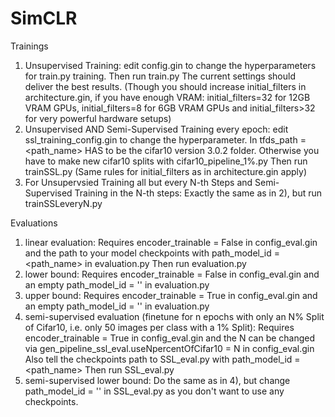 # SimCLR
Trainings

  1. Unsupervised Training: edit config.gin to change the hyperparameters for train.py training. Then run train.py The current settings should deliver the best results. (Though you should increase initial_filters in architecture.gin, if you have enough VRAM: initial_filters=32 for 12GB VRAM GPUs, initial_filters=8 for 6GB VRAM GPUs and initial_filters>32 for very powerful hardware setups)
  2. Unsupervised AND Semi-Supervised Training every epoch: edit ssl_training_config.gin to change the hyperparameter. In tfds_path = <path_name> HAS to be the cifar10 version 3.0.2 folder. Otherwise you have to make new cifar10 splits with cifar10_pipeline_1%.py Then run trainSSL.py (Same rules for initial_filters as in architecture.gin apply)
  3. For Unsupervsied Training all but every N-th Steps and Semi-Supervised Training in the N-th steps: Exactly the same as in 2), but run trainSSLeveryN.py
  
Evaluations

  1. linear evaluation: Requires encoder_trainable = False in config_eval.gin and the path to your model checkpoints with path_model_id = <path_name> in evaluation.py Then run evaluation.py
  2. lower bound: Requires encoder_trainable = False in config_eval.gin and an empty path_model_id = '' in evaluation.py
  3. upper bound: Requires encoder_trainable = True in config_eval.gin and an empty path_model_id = '' in evaluation.py
  4. semi-supervised evaluation (finetune for n epochs with only an N% Split of Cifar10, i.e. only 50 images per class with a 1% Split): Requires encoder_trainable = True in config_eval.gin and the N can be changed via gen_pipeline_ssl_eval.useNpercentOfCifar10 = N in config_eval.gin Also tell the checkpoints path to SSL_eval.py with path_model_id = <path_name> Then run SSL_eval.py
  5. semi-supervised lower bound: Do the same as in 4), but change path_model_id = '' in SSL_eval.py as you don't want to use any checkpoints.
